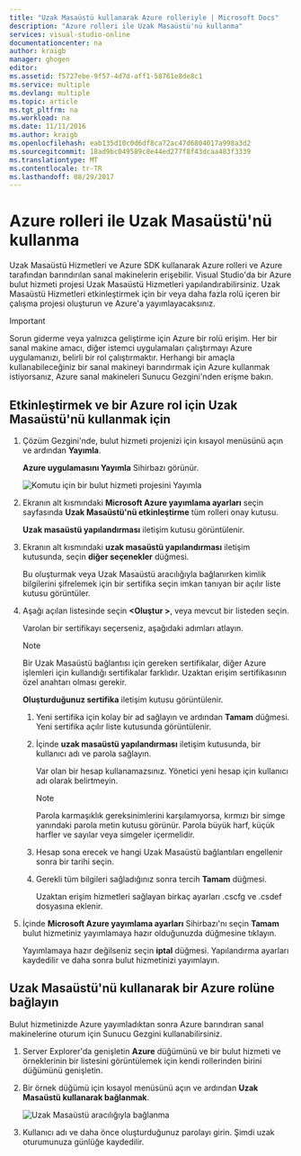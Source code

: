 ```yaml
---
title: "Uzak Masaüstü kullanarak Azure rolleriyle | Microsoft Docs"
description: "Azure rolleri ile Uzak Masaüstü'nü kullanma"
services: visual-studio-online
documentationcenter: na
author: kraigb
manager: ghogen
editor: 
ms.assetid: f5727ebe-9f57-4d7d-aff1-58761e8de8c1
ms.service: multiple
ms.devlang: multiple
ms.topic: article
ms.tgt_pltfrm: na
ms.workload: na
ms.date: 11/11/2016
ms.author: kraigb
ms.openlocfilehash: eab135d10c0d6df8ca72ac47d6804017a998a3d2
ms.sourcegitcommit: 18ad9bc049589c8e44ed277f8f43dcaa483f3339
ms.translationtype: MT
ms.contentlocale: tr-TR
ms.lasthandoff: 08/29/2017
---
```

# <a name="using-remote-desktop-with-azure-roles"></a>Azure rolleri ile Uzak Masaüstü'nü kullanma
Uzak Masaüstü Hizmetleri ve Azure SDK kullanarak Azure rolleri ve Azure tarafından barındırılan sanal makinelerin erişebilir. Visual Studio'da bir Azure bulut hizmeti projesi Uzak Masaüstü Hizmetleri yapılandırabilirsiniz. Uzak Masaüstü Hizmetleri etkinleştirmek için bir veya daha fazla rolü içeren bir çalışma projesi oluşturun ve Azure'a yayımlayacaksınız.

> [!IMPORTANT]
> Sorun giderme veya yalnızca geliştirme için Azure bir rolü erişim. Her bir sanal makine amacı, diğer istemci uygulamaları çalıştırmayı Azure uygulamanızı, belirli bir rol çalıştırmaktır. Herhangi bir amaçla kullanabileceğiniz bir sanal makineyi barındırmak için Azure kullanmak istiyorsanız, Azure sanal makineleri Sunucu Gezgini'nden erişme bakın.
> 
> 

## <a name="to-enable-and-use-remote-desktop-for-an-azure-role"></a>Etkinleştirmek ve bir Azure rol için Uzak Masaüstü'nü kullanmak için
1. Çözüm Gezgini'nde, bulut hizmeti projenizi için kısayol menüsünü açın ve ardından **Yayımla**.
   
    **Azure uygulamasını Yayımla** Sihirbazı görünür.
   
    ![Komutu için bir bulut hizmeti projesini Yayımla](./media/vs-azure-tools-remote-desktop-roles/IC799161.png)
2. Ekranın alt kısmındaki **Microsoft Azure yayımlama ayarları** seçin sayfasında **Uzak Masaüstü'nü etkinleştirme** tüm rolleri onay kutusu. 
   
    **Uzak masaüstü yapılandırması** iletişim kutusu görüntülenir.
3. Ekranın alt kısmındaki **uzak masaüstü yapılandırması** iletişim kutusunda, seçin **diğer seçenekler** düğmesi. 
   
    Bu oluşturmak veya Uzak Masaüstü aracılığıyla bağlanırken kimlik bilgilerini şifrelemek için bir sertifika seçin imkan tanıyan bir açılır liste kutusu görüntüler.
4. Aşağı açılan listesinde seçin  **&lt;Oluştur >**, veya mevcut bir listeden seçin. 
   
    Varolan bir sertifikayı seçerseniz, aşağıdaki adımları atlayın.
   
   > [!NOTE]
   > Bir Uzak Masaüstü bağlantısı için gereken sertifikalar, diğer Azure işlemleri için kullandığı sertifikalar farklıdır. Uzaktan erişim sertifikasının özel anahtarı olması gerekir.
   > 
   > 
   
    **Oluşturduğunuz sertifika** iletişim kutusu görüntülenir.
   
   1. Yeni sertifika için kolay bir ad sağlayın ve ardından **Tamam** düğmesi. Yeni sertifika açılır liste kutusunda görüntülenir.
   2. İçinde **uzak masaüstü yapılandırması** iletişim kutusunda, bir kullanıcı adı ve parola sağlayın.
      
       Var olan bir hesap kullanamazsınız. Yönetici yeni hesap için kullanıcı adı olarak belirtmeyin.
      
      > [!NOTE]
      > Parola karmaşıklık gereksinimlerini karşılamıyorsa, kırmızı bir simge yanındaki parola metin kutusu görünür. Parola büyük harf, küçük harfler ve sayılar veya simgeler içermelidir.
      > 
      > 
   3. Hesap sona erecek ve hangi Uzak Masaüstü bağlantıları engellenir sonra bir tarihi seçin.
   4. Gerekli tüm bilgileri sağladığınız sonra tercih **Tamam** düğmesi.
      
       Uzaktan erişim hizmetleri sağlayan birkaç ayarları .cscfg ve .csdef dosyasına eklenir.
5. İçinde **Microsoft Azure yayımlama ayarları** Sihirbazı'nı seçin **Tamam** bulut hizmetiniz yayımlamaya hazır olduğunuzda düğmesine tıklayın.
   
    Yayımlamaya hazır değilseniz seçin **iptal** düğmesi. Yapılandırma ayarları kaydedilir ve daha sonra bulut hizmetinizi yayımlayın.

## <a name="connect-to-an-azure-role-by-using-remote-desktop"></a>Uzak Masaüstü'nü kullanarak bir Azure rolüne bağlayın
Bulut hizmetinizde Azure yayımladıktan sonra Azure barındıran sanal makinelerine oturum için Sunucu Gezgini kullanabilirsiniz. 

1. Server Explorer'da genişletin **Azure** düğümünü ve bir bulut hizmeti ve örneklerinin bir listesini görüntülemek için kendi rollerinden birini düğümünü genişletin.
2. Bir örnek düğümü için kısayol menüsünü açın ve ardından **Uzak Masaüstü kullanarak bağlanmak**.
   
    ![Uzak Masaüstü aracılığıyla bağlanma](./media/vs-azure-tools-remote-desktop-roles/IC799162.png)
3. Kullanıcı adı ve daha önce oluşturduğunuz parolayı girin. Şimdi uzak oturumunuza günlüğe kaydedilir.

